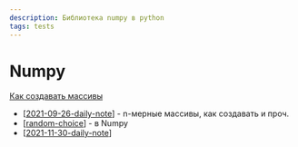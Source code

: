 ```yaml
---
description: Библиотека numpy в python
tags: tests
---
```

# Numpy

[Как создавать массивы](https://numpy.org/doc/stable/user/basics.creation.html)

- [[2021-09-26-daily-note]] - n-мерные массивы, как создавать и проч.
- [[random-choice]] - в Numpy
- [[2021-11-30-daily-note]]

[//begin]: # "Autogenerated link references for markdown compatibility"
[2021-09-26-daily-note]: ../posts/2021-09-26-daily-note "Про переменные инстанса класса и n-мерные массивы в numpy"
[random-choice]: random-choice "Random choice"
[2021-11-30-daily-note]: ../posts/2021-11-30-daily-note "Diff массивов, случайный выбор, конвертация в булев массив и произвольные заполнители в numpy"
[//end]: # "Autogenerated link references"